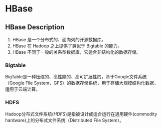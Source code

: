 # HBase



## HBase Description

1. HBase 是一个分布式的、面向列的开源数据库。
2. HBase 在 Hadoop 之上提供了类似于 Bigtable 的能力。
3. HBase 不同于一般的关系型数据库，它适合非结构化的数据存储。

### Bigtable

BigTable是一种压缩的、高性能的、高可扩展性的，基于Google文件系统（Google File System，GFS）的数据存储系统，用于存储大规模结构化数据，适用于云端计算。

### HDFS

Hadoop分布式文件系统(*HDFS*)是指被设计成适合运行在通用硬件(commodity hardware)上的分布式文件系统（Distributed File System）。

 